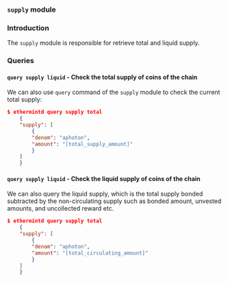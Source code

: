 ### `supply` module

### Introduction

The `supply` module is responsible for retrieve total and liquid supply. 



### Queries

#### `query supply liquid` - Check the total supply of coins of the chain

We can also use  `query` command of the `supply` module to check the current total supply:

```json
$ ethermintd query supply total
    {
    "supply": [
        {
        "denom": "aphoton",
        "amount": "[total_supply_amount]"
        }
    ]
    }
```

#### `query supply liquid` - Check the liquid supply of coins of the chain

We can also query the liquid supply, which is the total supply bonded subtracted by the non-circulating supply such as bonded amount, unvested amounts, and uncollected reward etc.

```json
$ ethermintd query supply total
    {
    "supply": [
        {
        "denom": "aphoton",
        "amount": "[total_circulating_amount]"
        }
    ]
    }
```
